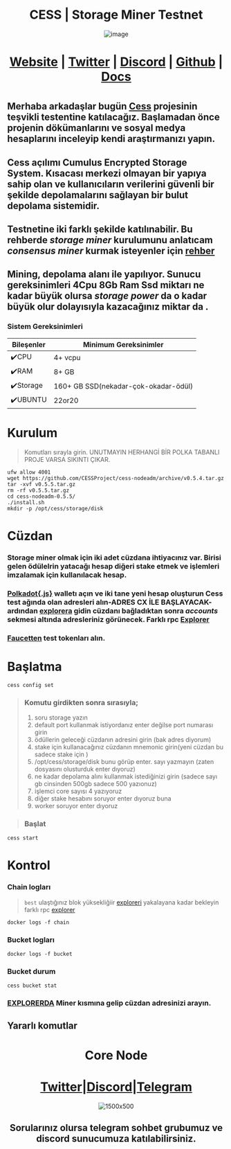 <h1 align="center"> CESS | Storage Miner Testnet </h1>

<div align="center"
     
![image](https://github.com/0xSocrates/Testnet-Rehberler/assets/108215275/f52b6797-1e69-4d84-a5e3-8d84f9d0339e)
   
     
# [Website](https://www.cess.cloud/) | [Twitter](https://twitter.com/CESS_Storage) | [Discord](https://discord.gg/DyEzq6Js) | [Github](https://github.com/CESSProject) | [Docs](https://docs.cess.cloud/cess-build-book/)
     
 </div>

#

## Merhaba arkadaşlar bugün [Cess](https://www.cess.cloud/) projesinin teşvikli testentine katılacağız. Başlamadan önce projenin dökümanlarını ve sosyal medya hesaplarını inceleyip kendi araştırmanızı yapın.

## Cess açılımı Cumulus Encrypted Storage System. Kısacası merkezi olmayan bir yapıya sahip olan ve kullanıcıların verilerini güvenli bir şekilde depolamalarını sağlayan bir bulut depolama sistemidir.

## Testnetine iki farklı şekilde katılınabilir. Bu rehberde ***storage miner*** kurulumunu anlatıcam ***consensus miner*** kurmak isteyenler için [rehber](https://docs.cess.cloud/cess-build-book/consensus-miner)

## Mining, depolama alanı ile yapılıyor. Sunucu gereksinimleri 4Cpu 8Gb Ram Ssd miktarı ne kadar büyük olursa ***storage power*** da o kadar büyük olur dolayısıyla kazacağınız miktar da .

### Sistem Gereksinimleri

| Bileşenler | Minimum Gereksinimler | 
| ------------ | ------------ |
| ✔️CPU |	4+ vcpu|
| ✔️RAM	| 8+ GB |
| ✔️Storage	| 160+ GB SSD(nekadar-çok-okadar-ödül) |
| ✔️UBUNTU | 22or20 |

# Kurulum
> Komutları sırayla girin. UNUTMAYIN HERHANGİ BİR POLKA TABANLI PROJE VARSA SIKINTI ÇIKAR.
```
ufw allow 4001
wget https://github.com/CESSProject/cess-nodeadm/archive/v0.5.4.tar.gz
tar -xvf v0.5.5.tar.gz
rm -rf v0.5.5.tar.gz
cd cess-nodeadm-0.5.5/
./install.sh
mkdir -p /opt/cess/storage/disk
```

# Cüzdan 
### Storage miner olmak için iki adet cüzdana ihtiyacınız var. Birisi gelen ödülelrin yatacağı hesap diğeri stake etmek ve işlemleri imzalamak için kullanılacak hesap.
### [Polkadot{.js}](https://polkadot.js.org/extension/) walletı açın ve iki tane yeni hesap oluşturun Cess test ağında olan adresleri alın-ADRES CX İLE BAŞLAYACAK- ardından [explorera](https://polkadot.js.org/apps/?rpc=wss%3A%2F%2Ftestnet-rpc0.cess.cloud%2Fws%2F#/accounts) gidin cüzdanı bağladıktan sonra ***accounts*** sekmesi altında adresleriniz görünecek. Farklı rpc [Explorer](https://testnet.cess.cloud/?rpc=wss%3A%2F%2Ftestnet-rpc2.cess.cloud%2Fws%2F#/accounts)
### [Faucetten](https://cess.cloud/faucet.html) test tokenları alın.

# Başlatma
```
cess config set
```
> ### Komutu girdikten sonra sırasıyla;
> 1. soru storage yazın
> 2. default port kullanmak istiyordanız enter değilse port numarası girin
> 3. ödüllerin geleceği cüzdanın adresini girin (bak adres diyorum)
> 4. stake için kullanacağınız cüzdanın mnemonic girin(yeni cüzdan bu sadece stake için )
> 5. /opt/cess/storage/disk   bunu görüp enter. sayı yazmayın  (zaten dosyasını olusturduk enter dıyoruz)
> 6. ne kadar depolama alını kullanmak istediğinizi girin (sadece sayı gb cinsinden 500gb sadece 500 yazıonuz)
> 7. işlemci core sayısı 4 yazıyoruz
> 8. diğer stake hesabını soruyor enter dıyoruz buna
> 9. worker soruyor enter dıyoruz


> ### Başlat
```
cess start
```
# Kontrol
 ### Chain logları
 > `best` ulaştığınız blok yüksekliğiir [exploreri](https://cloudflare-ipfs.com/ipns/dotapps.io/?rpc=wss%3A%2F%2Ftestnet-rpc0.cess.cloud%2Fws%2F#/explorer) yakalayana kadar bekleyin farklı rpc [explorer](https://testnet.cess.cloud/?rpc=wss%3A%2F%2Ftestnet-rpc2.cess.cloud%2Fws%2F#/accounts)
```
docker logs -f chain
```
### Bucket logları
```
docker logs -f bucket
```
### Bucket durum
```
cess bucket stat
```
### [EXPLORERDA](https://substats.cess.cloud/) Miner kısmına gelip cüzdan adresinizi arayın.

## Yararlı komutlar



<div align="center">

# Core Node 

#  [Twitter](https://twitter.com/corenodeHQ)|[Discord](https://discord.gg/fzzUAU9k)|[Telegram](https://t.me/corenodechat)  

![1500x500](https://github.com/Core-Node-Team/Testnet-TR/assets/108215275/92b50dd4-8043-4500-b906-bc8d15b75525)

## Sorularınız olursa telegram sohbet grubumuz ve discord sunucumuza katılabilirsiniz.
#

</div>
